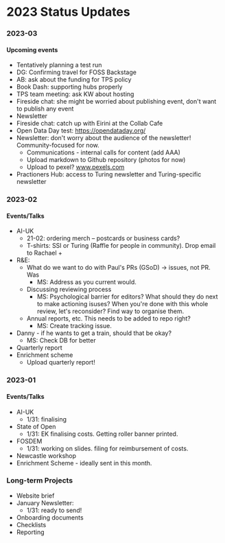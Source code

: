 # 2023 Status Updates

### 2023-03
#### Upcoming events
- Tentatively planning a test run
- DG: Confirming travel for FOSS Backstage
- AB: ask about the funding for TPS policy
- Book Dash: supporting hubs properly
- TPS team meeting: ask KW about hosting 
- Fireside chat: she might be worried about publishing event, don't want to publish any event
- Newsletter
- Fireside chat: catch up with Eirini at the Collab Cafe
- Open Data Day test: https://opendataday.org/
- Newsletter: don't worry about the audience of the newsletter! Community-focused for now.
  - Communications - internal calls for content (add AAA)
  - Upload markdown to Github repository (photos for now)
  - Upload to pexel? www.pexels.com 
- Practioners Hub: access to Turing newsletter and Turing-specific newsletter

### 2023-02
#### Events/Talks
- AI-UK
  - 21-02: ordering merch – postcards or business cards?
  - T-shirts: SSI or Turing (Raffle for people in community). Drop email to Rachael + 
- R&E:
  - What do we want to do with Paul's PRs (GSoD) -> issues, not PR. Was
    - MS: Address as you current would.
  - Discussing reviewing process
    - MS: Psychological barrier for editors? What should they do next to make actioning isuses? When you're done with this whole review, let's reconsider? Find way to organise them. 
  - Annual reports, etc. This needs to be added to repo right?
    - MS: Create tracking issue. 
- Danny - if he wants to get a train, should that be okay?
  - MS: Check DB for better 
- Quarterly report
- Enrichment scheme
  - Upload quarterly report! 

### 2023-01
#### Events/Talks
- AI-UK
  - 1/31: finalising
- State of Open
  - 1/31: EK finalising costs. Getting roller banner printed.
- FOSDEM
  - 1/31: working on slides. filing for reimbursement of costs.
- Newcastle workshop
- Enrichment Scheme - ideally sent in this month.

### Long-term Projects
- Website brief
- January Newsletter:
  - 1/31: ready to send!
- Onboarding documents
- Checklists
- Reporting
